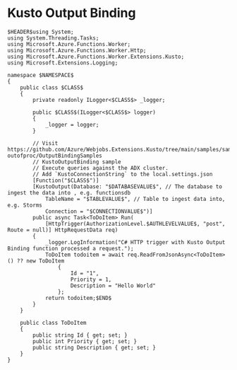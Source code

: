 ﻿---
guid: 1f5e2f70-d3fe-40b5-a4c4-e328e52b45f6
type: File
reformat: True
shortenReferences: True
categories: [Azure]
image: AzureFunctionsTrigger
customProperties: Extension=cs, FileName=KustoOutputBinding, ValidateFileName=True
scopes: InAzureFunctionsCSharpProject;MustUseAzureFunctionsIsolatedWorker
uitag: Azure Function Trigger
parameterOrder: (HEADER), (NAMESPACE), (CLASS), AUTHLEVELVALUE, DATABASEVALUE, TABLEVALUE, CONNECTIONVALUE
HEADER-expression: fileheader()
NAMESPACE-expression: fileDefaultNamespace()
CLASS-expression: getAlphaNumericFileNameWithoutExtension()
AUTHLEVELVALUE-expression: list("Function,Anonymous,User,System,Admin")
DATABASEVALUE-expression: constant("")
TABLEVALUE-expression: constant("")
CONNECTIONVALUE-expression: constant("KustoConnectionString")
---

# Kusto Output Binding

```
$HEADER$using System;
using System.Threading.Tasks;
using Microsoft.Azure.Functions.Worker;
using Microsoft.Azure.Functions.Worker.Http;
using Microsoft.Azure.Functions.Worker.Extensions.Kusto;
using Microsoft.Extensions.Logging;

namespace $NAMESPACE$
{
    public class $CLASS$
    {
        private readonly ILogger<$CLASS$> _logger;

        public $CLASS$(ILogger<$CLASS$> logger)
        {
            _logger = logger;
        }

        // Visit https://github.com/Azure/Webjobs.Extensions.Kusto/tree/main/samples/samples-outofproc/OutputBindingSamples 
        // KustoOutputBinding sample 
        // Execute queries against the ADX cluster.
        // Add `KustoConnectionString` to the local.settings.json
        [Function("$CLASS$")]
        [KustoOutput(Database: "$DATABASEVALUE$", // The database to ingest the data into , e.g. functionsdb
            TableName = "$TABLEVALUE$", // Table to ingest data into, e.g. Storms
            Connection = "$CONNECTIONVALUE$")]
        public async Task<ToDoItem> Run(
            [HttpTrigger(AuthorizationLevel.$AUTHLEVELVALUE$, "post", Route = null)] HttpRequestData req)
        {
            _logger.LogInformation("C# HTTP trigger with Kusto Output Binding function processed a request.");
            ToDoItem todoitem = await req.ReadFromJsonAsync<ToDoItem>() ?? new ToDoItem
                {
                    Id = "1",
                    Priority = 1,
                    Description = "Hello World"
                };
            return todoitem;$END$
        }
    }

    public class ToDoItem
    {
        public string Id { get; set; }
        public int Priority { get; set; }
        public string Description { get; set; }
    }
}
```